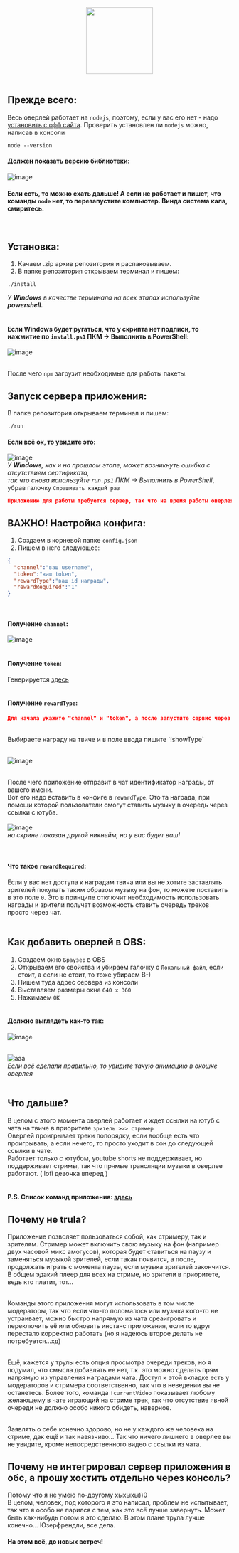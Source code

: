 <div align="center">
  <img src="https://github.com/supchyan/kimi-music-obs/assets/123704468/04b49f24-2f25-47a5-8a87-d5eac141359e" height="150" />
</div>
<br/>

## Прежде всего:
Весь оверлей работает на `nodejs`, поэтому, если у вас его нет - надо [установить с офф сайта](https://nodejs.org/en). Проверить установлен ли `nodejs` можно, написав в консоли
```
node --version
```
#### Должен показать версию библиотеки:
![image](https://github.com/supchyan/kimi-music-obs/assets/123704468/8c959592-fc39-4211-ad79-5d7590537e23)

#### Если есть, то можно ехать дальше! А если не работает и пишет, что команды `node` нет, то перезапустите компьютер. Винда система кала, смиритесь.
<br/>

## Установка:
1. Качаем .zip архив репозитория и распаковываем.
2. В папке репозитория открываем терминал и пишем:
```
./install
```
*У **Windows** в качестве терминала на всех этапах используйте **powershell.*** <br/><br/>

#### Если Windows будет ругаться, что у скрипта нет подписи, то нажмитие по `install.ps1` ПКМ -> Выполнить в PowerShell:
![image](https://github.com/supchyan/kimi-music-obs/assets/123704468/9b26d119-adb7-4deb-9057-6b7196f5b083)
<br/><br/>

После чего `npm` загрузит необходимые для работы пакеты.
<br/>

## Запуск сервера приложения:
В папке репозитория открываем терминал и пишем:
```
./run
```
#### Если всё ок, то увидите это:
![image](https://github.com/supchyan/kimi-music-obs/assets/123704468/22c7d85f-2126-46bb-9692-996574481258)<br/>
*У **Windows**, как и на прошлом этапе, может возникнуть ошибка с отсутствием сертификата,<br/>
так что снова используйте `run.ps1` ПКМ -> Выполнить в PowerShell*, убрав галочку `Спрашивать каждый раз`
```json
Приложению для работы требуется сервер, так что на время работы оверлея, не закрывайте эту коносоль! (свернуть можно)
```

## ВАЖНО! Настройка конфига:
1. Создаем в корневой папке `config.json`
2. Пишем в него следующее:
```json
{
  "channel":"ваш username",
  "token":"ваш token",
  "rewardType":"ваш id награды",
  "rewardRequired":"1"
}
```
<br/>

#### Получение `channel`:
![image](https://github.com/supchyan/kimi-music-obs/assets/123704468/ca9668b3-b4e1-4372-a02b-e02240e879ed)
<br/><br/>

#### Получение `token`: 
Генерируется [здесь](https://twitchapps.com/tmi/)
<br/><br/>

#### Получение `rewardType`:
```json
Для начала укажите "channel" и "token", а после запустите сервис через ./run
```
<br/>
Выбираете награду на твиче и в поле ввода пишите `!showType` <br/><br/>

![image](https://github.com/supchyan/kimi-music-obs/assets/123704468/56780f48-e518-4014-80a9-8dc7ccb8199f)
<br/><br/>

После чего приложение отправит в чат идентификатор награды, от вашего имени. <br/>
Вот его надо вставить в конфиге в `rewardType`. Это та награда, при помощи которой пользователи смогут ставить музыку в очередь через ссылки с ютуба. <br/><br/>
![image](https://github.com/supchyan/kimi-music-obs/assets/123704468/1a29a61d-a7ca-4319-b3fb-090d56a68c2f)<br/>
*на скрине показан другой никнейм, но у вас будет ваш!* <br/>
<br/><br/>

#### Что такое `rewardRequired`:
Если у вас нет доступа к наградам твича или вы не хотите заставлять зрителей покупать таким образом музыку на фон, то можете поставить в это поле `0`. Это в принципе отключит необходимость использовать награды и зрители получат возможность ставить очередь треков просто через чат.
<br/><br/>

## Как добавить оверлей в OBS:
1. Создаем окно `Браузер` в OBS
2. Открываем его свойства и убираем галочку с `Локальный файл`, если стоит, а если не стоит, то тоже убираем В-)
3. Пишем туда адрес сервера из консоли
4. Выставляем размеры окна `640 x 360`
5. Нажимаем `ОК`
<br/><br/>
#### Должно выглядеть как-то так:
![image](https://github.com/supchyan/kimi-music-obs/assets/123704468/9a5b4bc2-ca16-4013-9ba0-fc922550d353)
<br/><br/>

![aaa](https://github.com/supchyan/kimi-music-obs/assets/123704468/02ed85dd-c6dc-42f3-b462-98fc24f92476)<br/>
*Если всё сделали правильно, то увидите такую анимацию в окошке оверлея*
<br/><br/>

## Что дальше?
В целом с этого момента оверлей работает и ждет ссылки на ютуб с чата на твиче в приоритете `зритель >>> стример` <br/>
Оверлей проигрывает треки попорядку, если вообще есть что проигрывать, а если нечего, то просто уходит в сон до следующей ссылки в чате. <br/>
Работает только с ютубом, youtube shorts не поддерживает, но поддерживает стримы, так что прямые трансляции музыки в оверлее работают. ( lofi девочка вперед )
<br/><br/>

#### P.S. Список команд приложения: [здесь](https://github.com/supchyan/kimi-music-obs/blob/main/COMMANDS.md)

## Почему не trula?
Приложение позволяет пользоваться собой, как стримеру, так и зрителям. Стример может включить свою музыку на фон (например двух часовой микс амогусов), которая будет ставиться на паузу и заменяться музыкой зрителей, если такая появится, а после, продолжать играть с момента паузы, если музыка зрителей закончится. В общем эдакий плеер для всех на стриме, но зрители в приоритете, ведь кто платит, тот...<br/><br/>

Команды этого приложения могут использовать в том числе модераторы, так что если что-то поломалось или музыка кого-то не устраивает, можно быстро напрямую из чата среаигровать и переключить её или обновить инстанс приложения, если то вдруг перестало корректно работать (но я надеюсь второе делать не потребуется...хд)<br/><br/>

Ещё, кажется у трулы есть опция просмотра очереди треков, но я подумал, что смысла добавлять ее нет, т.к. это можно сделать прям напрямую из управления наградами чата. Доступ к этой вкладке есть у модераторов и стримера соответственно, так что в неведении вы не останетесь. Более того, команда `!currentVideo` показывает любому желающему в чате играющий на стриме трек, так что отсутствие явной очереди не должно особо никого обидеть, наверное.<br/><br/>

Заявлять о себе конечно здорово, но не у каждого же человека на стриме, дак ещё и так навязчиво... Так что ничего лишнего в оверлее вы не увидите, кроме непосредственного видео с ссылки из чата.

## Почему не интегрировал сервер приложения в обс, а прошу хостить отдельно через консоль?
Потому что я не умею по-другому хыхыхы))0<br/>
В целом, человек, под которого я это написал, проблем не испытывает, так что я особо не парился с тем, как это всё лучше завернуть. Может быть как-нибудь потом я это сделаю. В этом плане трула лучше конечно... Юзерфрендли, все дела.


#### На этом всё, до новых встреч!


